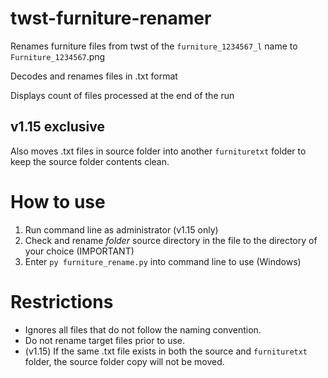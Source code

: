 # twst-furniture-renamer
Renames furniture files from twst of the `furniture_1234567_l` name to `Furniture_1234567`.png

Decodes and renames files in .txt format

Displays count of files processed at the end of the run

## v1.15 exclusive
Also moves .txt files in source folder into another `furnituretxt` folder to keep the source folder contents clean.

# How to use
1. Run command line as administrator (v1.15 only)
2. Check and rename _folder_ source directory in the file to the directory of your choice (IMPORTANT)
3. Enter `py furniture_rename.py` into command line to use (Windows)

# Restrictions
- Ignores all files that do not follow the naming convention.
- Do not rename target files prior to use.
- (v1.15) If the same .txt file exists in both the source and `furnituretxt` folder, the source folder copy will not be moved.
